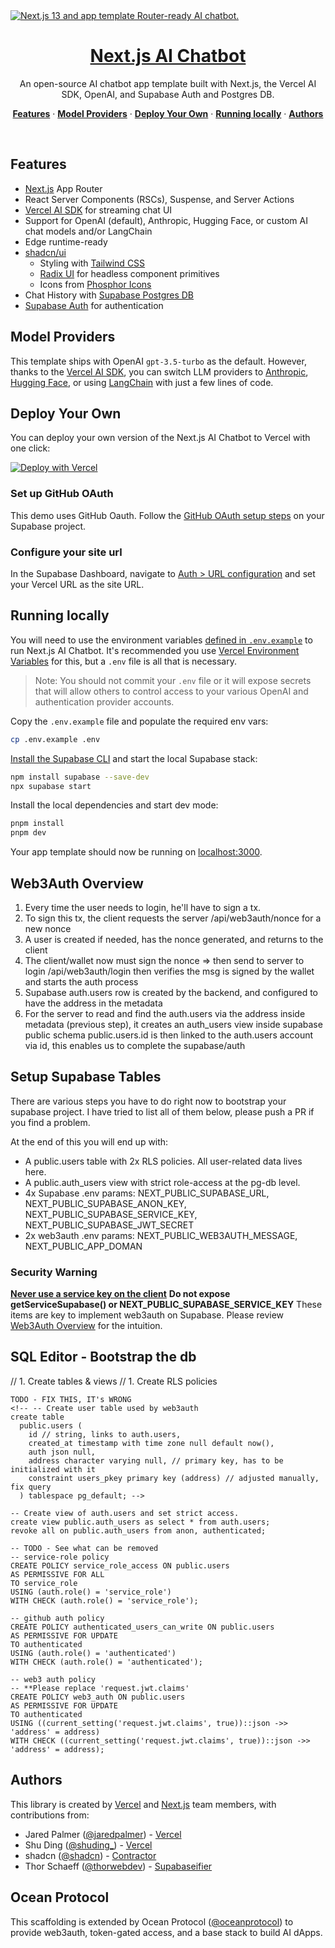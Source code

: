 <a href="https://chat.vercel.ai/">
  <img alt="Next.js 13 and app template Router-ready AI chatbot." src="https://chat.vercel.ai/opengraph-image.png" />
  <h1 align="center">Next.js AI Chatbot</h1>
</a>

<p align="center">
  An open-source AI chatbot app template built with Next.js, the Vercel AI SDK, OpenAI, and Supabase Auth and Postgres DB.
</p>

<p align="center">
  <a href="#features"><strong>Features</strong></a> ·
  <a href="#model-providers"><strong>Model Providers</strong></a> ·
  <a href="#deploy-your-own"><strong>Deploy Your Own</strong></a> ·
  <a href="#running-locally"><strong>Running locally</strong></a> ·
  <a href="#authors"><strong>Authors</strong></a>
</p>
<br/>

## Features

- [Next.js](https://nextjs.org) App Router
- React Server Components (RSCs), Suspense, and Server Actions
- [Vercel AI SDK](https://sdk.vercel.ai/docs) for streaming chat UI
- Support for OpenAI (default), Anthropic, Hugging Face, or custom AI chat models and/or LangChain
- Edge runtime-ready
- [shadcn/ui](https://ui.shadcn.com)
  - Styling with [Tailwind CSS](https://tailwindcss.com)
  - [Radix UI](https://radix-ui.com) for headless component primitives
  - Icons from [Phosphor Icons](https://phosphoricons.com)
- Chat History with [Supabase Postgres DB](https://supabase.com)
- [Supabase Auth](https://supabase.com/auth) for authentication

## Model Providers

This template ships with OpenAI `gpt-3.5-turbo` as the default. However, thanks to the [Vercel AI SDK](https://sdk.vercel.ai/docs), you can switch LLM providers to [Anthropic](https://anthropic.com), [Hugging Face](https://huggingface.co), or using [LangChain](https://js.langchain.com) with just a few lines of code.

## Deploy Your Own

You can deploy your own version of the Next.js AI Chatbot to Vercel with one click:

[![Deploy with Vercel](https://vercel.com/button)](https://vercel.com/new/clone?repository-url=https%3A%2F%2Fgithub.com%2Fsupabase-community%2Fvercel-ai-chatbot&env=OPENAI_API_KEY&envDescription=You%20must%20first%20activate%20a%20Billing%20Account%20here%3A%20https%3A%2F%2Fplatform.openai.com%2Faccount%2Fbilling%2Foverview&envLink=https%3A%2F%2Fplatform.openai.com%2Faccount%2Fapi-keys&project-name=vercel-ai-chatbot-with-supabase&repository-name=vercel-ai-chatbot-with-supabase&integration-ids=oac_VqOgBHqhEoFTPzGkPd7L0iH6&external-id=https%3A%2F%2Fgithub.com%2Fsupabase-community%2Fvercel-ai-chatbot%2Ftree%2Fmain)

### Set up GitHub OAuth

This demo uses GitHub Oauth. Follow the [GitHub OAuth setup steps](https://supabase.com/docs/guides/auth/social-login/auth-github) on your Supabase project.

### Configure your site url

In the Supabase Dashboard, navigate to [Auth > URL configuration](https://app.supabase.com/project/_/auth/url-configuration) and set your Vercel URL as the site URL.

## Running locally

You will need to use the environment variables [defined in `.env.example`](.env.example) to run Next.js AI Chatbot. It's recommended you use [Vercel Environment Variables](https://vercel.com/docs/concepts/projects/environment-variables) for this, but a `.env` file is all that is necessary.

> Note: You should not commit your `.env` file or it will expose secrets that will allow others to control access to your various OpenAI and authentication provider accounts.

Copy the `.env.example` file and populate the required env vars:

```bash
cp .env.example .env
```

[Install the Supabase CLI](https://supabase.com/docs/guides/cli) and start the local Supabase stack:

```bash
npm install supabase --save-dev
npx supabase start
```

Install the local dependencies and start dev mode:

```bash
pnpm install
pnpm dev
```

Your app template should now be running on [localhost:3000](http://localhost:3000/).

## Web3Auth Overview
1. Every time the user needs to login, he'll have to sign a tx.
1. To sign this tx, the client requests the server /api/web3auth/nonce for a new nonce
1. A user is created if needed, has the nonce generated, and returns to the client
1. The client/wallet now must sign the nonce => then send to server to login
/api/web3auth/login then verifies the msg is signed by the wallet and starts the auth process
1. Supabase auth.users row is created by the backend, and configured to have the address in the metadata
1. For the server to read and find the auth.users via the address inside metadata (previous step), it creates an auth_users view inside supabase public schema
public.users.id is then linked to the auth.users account via id, this enables us to complete the supabase/auth

## Setup Supabase Tables
There are various steps you have to do right now to bootstrap your supabase project.
I have tried to list all of them below, please push a PR if you find a problem.

At the end of this you will end up with:
- A public.users table with 2x RLS policies. All user-related data lives here.
- A public.auth_users view with strict role-access at the pg-db level.
- 4x Supabase .env params: NEXT_PUBLIC_SUPABASE_URL, NEXT_PUBLIC_SUPABASE_ANON_KEY, NEXT_PUBLIC_SUPABASE_SERVICE_KEY, NEXT_PUBLIC_SUPABASE_JWT_SECRET
- 2x web3auth .env params: NEXT_PUBLIC_WEB3AUTH_MESSAGE, NEXT_PUBLIC_APP_DOMAN

### Security Warning

**[Never use a service key on the client](https://supabase.com/docs/guides/auth/row-level-security#never-use-a-service-key-on-the-client)**
**Do not expose getServiceSupabase() or NEXT_PUBLIC_SUPABASE_SERVICE_KEY**
These items are key to implement web3auth on Supabase.
Please review [Web3Auth Overview](#web3auth-overview) for the intuition.

## SQL Editor - Bootstrap the db
// 1. Create tables & views
// 1. Create RLS policies
```
TODO - FIX THIS, IT's WRONG
<!-- -- Create user table used by web3auth
create table
  public.users (
    id // string, links to auth.users,
    created_at timestamp with time zone null default now(),
    auth json null,
    address character varying null, // primary key, has to be initialized with it
    constraint users_pkey primary key (address) // adjusted manually, fix query
  ) tablespace pg_default; -->

-- Create view of auth.users and set strict access.
create view public.auth_users as select * from auth.users;
revoke all on public.auth_users from anon, authenticated;

-- TODO - See what can be removed
-- service-role policy
CREATE POLICY service_role_access ON public.users
AS PERMISSIVE FOR ALL
TO service_role
USING (auth.role() = 'service_role')
WITH CHECK (auth.role() = 'service_role');

-- github auth policy
CREATE POLICY authenticated_users_can_write ON public.users
AS PERMISSIVE FOR UPDATE
TO authenticated
USING (auth.role() = 'authenticated')
WITH CHECK (auth.role() = 'authenticated');

-- web3 auth policy
-- **Please replace 'request.jwt.claims'
CREATE POLICY web3_auth ON public.users
AS PERMISSIVE FOR UPDATE
TO authenticated
USING ((current_setting('request.jwt.claims', true))::json ->> 'address' = address)
WITH CHECK ((current_setting('request.jwt.claims', true))::json ->> 'address' = address);
```

## Authors

This library is created by [Vercel](https://vercel.com) and [Next.js](https://nextjs.org) team members, with contributions from:

- Jared Palmer ([@jaredpalmer](https://twitter.com/jaredpalmer)) - [Vercel](https://vercel.com)
- Shu Ding ([@shuding\_](https://twitter.com/shuding_)) - [Vercel](https://vercel.com)
- shadcn ([@shadcn](https://twitter.com/shadcn)) - [Contractor](https://shadcn.com)
- Thor Schaeff ([@thorwebdev](https://twitter.com/thorwebdev)) - [Supabaseifier](https://thor.bio)

## Ocean Protocol

This scaffolding is extended by Ocean Protocol ([@oceanprotocol](https://twitter.com/oceanprotocol)) to provide web3auth, token-gated access, and a base stack to build AI dApps.
